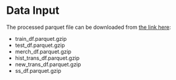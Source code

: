 # Data Input
The processed parquet file can be downloaded from [the link here](https://www.dropbox.com/sh/td9q7fscpgi5svv/AAANGd0YagypY6AzwAjEBkV-a?dl=0):
- train_df.parquet.gzip
- test_df.parquet.gzip
- merch_df.parquet.gzip
- hist_trans_df.parquet.gzip
- new_trans_df.parquet.gzip
- ss_df.parquet.gzip
